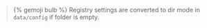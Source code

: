 > {% gemoji bulb %} Registry settings are converted to dir mode in `data/config` if folder is empty.